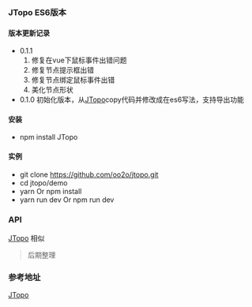 ### JTopo ES6版本

#### 版本更新记录
- 0.1.1
	1. 修复在vue下鼠标事件出错问题
	1. 修复节点提示框出错
	1. 修复节点绑定鼠标事件出错
	1. 美化节点形状
- 0.1.0 初始化版本，从[JTopo](https://github.com/tuanjie54188/jtopo)copy代码并修改成在es6写法，支持导出功能
#### 安装
- npm install JTopo

#### 实例
- git clone https://github.com/oo2o/jtopo.git
- cd jtopo/demo
- yarn Or npm install
- yarn run dev Or npm run dev

### API
[JTopo](http://www.jtopo.com/) 相似
> 后期整理
### 参考地址
[JTopo](https://github.com/tuanjie54188/jtopo)
